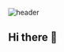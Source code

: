 ![header](https://capsule-render.vercel.app/api?type=waving&color=0:800080,100:0000FF&text=Hello%20World!&height=200&fontSize=40&fontColor=ffffff)


## Hi there 👋

<!--
**mmmzm/mmmzm** is a ✨ _special_ ✨ repository because its `README.md` (this file) appears on your GitHub profile.

Here are some ideas to get you started:

- 🔭 I’m currently working on ...
- 🌱 I’m currently learning ...
- 👯 I’m looking to collaborate on ...
- 🤔 I’m looking for help with ...
- 💬 Ask me about ...
- 📫 How to reach me: ...
- 😄 Pronouns: ...
- ⚡ Fun fact: ...
-->
